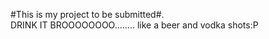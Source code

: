 #This is my project to be submitted#.<br> DRINK IT BROOOOOOOO........ like a beer and vodka shots:P
